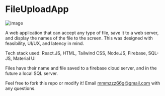 # FileUploadApp

![image](/assets/demo.png)

A web application that can accept any type of file, save it to a web server, and display the names of the file to the screen.
This was designed with feasibility, UI/UX, and latency in mind. 

Tech stack used: React.JS, HTML, Tailwind CSS, Node.JS, Firebase, SQL-JS, Material UI

Files have their name and file saved to a firebase cloud server, and in the future a local SQL server. 

Feel free to fork this repo or modify it! Email mmmzzz66g@gmail.com with any questions. 
